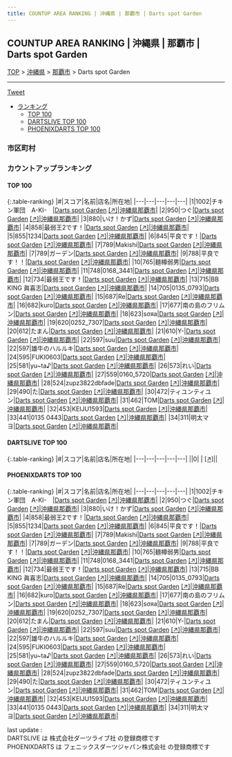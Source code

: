 ```yaml
---
title: COUNTUP AREA RANKING | 沖縄県 | 那覇市 | Darts spot Garden
---
```

## COUNTUP AREA RANKING | 沖縄県 | 那覇市 | Darts spot Garden

[TOP](/darts/rank/) > [沖縄県](/darts/rank/沖縄県/) > [那覇市](/darts/rank/沖縄県/那覇市/) > Darts spot Garden

___

<a href="https://twitter.com/share?ref_src=twsrc%5Etfw" data-text="COUNTUP AREA RANKING | 沖縄県那覇市Darts spot Garden" class="twitter-share-button" data-hashtags="DARTSLIVE,PHOENIXDARTS,darts,ダーツ" data-show-count="false">Tweet</a>

* [ランキング](#カウントアップランキング)
    * [TOP 100](#top-100)
    * [DARTSLIVE TOP 100](#dartslive-top-100)
    * [PHOENIXDARTS TOP 100](#phoenixdarts-top-100)

### 市区町村

<ul>

</ul>

### カウントアップランキング

#### TOP 100



{:.table-ranking}
|#|スコア|名前|店名|所在地|
|---|---|---|---|---|
|1|1002|<span class="rank-name-pd">チキン軍団　A-KI-　</span>|<a href="/darts/rank/shops/71444.html">Darts spot Garden</a> <a href="https://vs.phoenixdarts.com/jp/shop/shopDetailInfo/s_71444?s_seq=71444">[↗]</a>|<a href="/darts/rank/沖縄県/那覇市">沖縄県那覇市</a>|
|2|950|<span class="rank-name-pd">つぐ</span>|<a href="/darts/rank/shops/71444.html">Darts spot Garden</a> <a href="https://vs.phoenixdarts.com/jp/shop/shopDetailInfo/s_71444?s_seq=71444">[↗]</a>|<a href="/darts/rank/沖縄県/那覇市">沖縄県那覇市</a>|
|3|880|<span class="rank-name-pd">いけ！かず</span>|<a href="/darts/rank/shops/71444.html">Darts spot Garden</a> <a href="https://vs.phoenixdarts.com/jp/shop/shopDetailInfo/s_71444?s_seq=71444">[↗]</a>|<a href="/darts/rank/沖縄県/那覇市">沖縄県那覇市</a>|
|4|858|<span class="rank-name-pd">最弱王2です！</span>|<a href="/darts/rank/shops/71444.html">Darts spot Garden</a> <a href="https://vs.phoenixdarts.com/jp/shop/shopDetailInfo/s_71444?s_seq=71444">[↗]</a>|<a href="/darts/rank/沖縄県/那覇市">沖縄県那覇市</a>|
|5|855|<span class="rank-name-pd">1234</span>|<a href="/darts/rank/shops/71444.html">Darts spot Garden</a> <a href="https://vs.phoenixdarts.com/jp/shop/shopDetailInfo/s_71444?s_seq=71444">[↗]</a>|<a href="/darts/rank/沖縄県/那覇市">沖縄県那覇市</a>|
|6|845|<span class="rank-name-pd">平良です！</span>|<a href="/darts/rank/shops/71444.html">Darts spot Garden</a> <a href="https://vs.phoenixdarts.com/jp/shop/shopDetailInfo/s_71444?s_seq=71444">[↗]</a>|<a href="/darts/rank/沖縄県/那覇市">沖縄県那覇市</a>|
|7|789|<span class="rank-name-pd">Makishi</span>|<a href="/darts/rank/shops/71444.html">Darts spot Garden</a> <a href="https://vs.phoenixdarts.com/jp/shop/shopDetailInfo/s_71444?s_seq=71444">[↗]</a>|<a href="/darts/rank/沖縄県/那覇市">沖縄県那覇市</a>|
|7|789|<span class="rank-name-pd">ガーデン</span>|<a href="/darts/rank/shops/71444.html">Darts spot Garden</a> <a href="https://vs.phoenixdarts.com/jp/shop/shopDetailInfo/s_71444?s_seq=71444">[↗]</a>|<a href="/darts/rank/沖縄県/那覇市">沖縄県那覇市</a>|
|9|788|<span class="rank-name-pd">平良です！！</span>|<a href="/darts/rank/shops/71444.html">Darts spot Garden</a> <a href="https://vs.phoenixdarts.com/jp/shop/shopDetailInfo/s_71444?s_seq=71444">[↗]</a>|<a href="/darts/rank/沖縄県/那覇市">沖縄県那覇市</a>|
|10|765|<span class="rank-name-pd">麺樽弱男</span>|<a href="/darts/rank/shops/71444.html">Darts spot Garden</a> <a href="https://vs.phoenixdarts.com/jp/shop/shopDetailInfo/s_71444?s_seq=71444">[↗]</a>|<a href="/darts/rank/沖縄県/那覇市">沖縄県那覇市</a>|
|11|748|<span class="rank-name-pd">0168_3441</span>|<a href="/darts/rank/shops/71444.html">Darts spot Garden</a> <a href="https://vs.phoenixdarts.com/jp/shop/shopDetailInfo/s_71444?s_seq=71444">[↗]</a>|<a href="/darts/rank/沖縄県/那覇市">沖縄県那覇市</a>|
|12|734|<span class="rank-name-pd">最弱王です！</span>|<a href="/darts/rank/shops/71444.html">Darts spot Garden</a> <a href="https://vs.phoenixdarts.com/jp/shop/shopDetailInfo/s_71444?s_seq=71444">[↗]</a>|<a href="/darts/rank/沖縄県/那覇市">沖縄県那覇市</a>|
|13|715|<span class="rank-name-pd">BB KING 眞喜志</span>|<a href="/darts/rank/shops/71444.html">Darts spot Garden</a> <a href="https://vs.phoenixdarts.com/jp/shop/shopDetailInfo/s_71444?s_seq=71444">[↗]</a>|<a href="/darts/rank/沖縄県/那覇市">沖縄県那覇市</a>|
|14|705|<span class="rank-name-pd">0135_0793</span>|<a href="/darts/rank/shops/71444.html">Darts spot Garden</a> <a href="https://vs.phoenixdarts.com/jp/shop/shopDetailInfo/s_71444?s_seq=71444">[↗]</a>|<a href="/darts/rank/沖縄県/那覇市">沖縄県那覇市</a>|
|15|687|<span class="rank-name-pd">Re</span>|<a href="/darts/rank/shops/71444.html">Darts spot Garden</a> <a href="https://vs.phoenixdarts.com/jp/shop/shopDetailInfo/s_71444?s_seq=71444">[↗]</a>|<a href="/darts/rank/沖縄県/那覇市">沖縄県那覇市</a>|
|16|682|<span class="rank-name-pd">kuro</span>|<a href="/darts/rank/shops/71444.html">Darts spot Garden</a> <a href="https://vs.phoenixdarts.com/jp/shop/shopDetailInfo/s_71444?s_seq=71444">[↗]</a>|<a href="/darts/rank/沖縄県/那覇市">沖縄県那覇市</a>|
|17|677|<span class="rank-name-pd">南の島のフリムン</span>|<a href="/darts/rank/shops/71444.html">Darts spot Garden</a> <a href="https://vs.phoenixdarts.com/jp/shop/shopDetailInfo/s_71444?s_seq=71444">[↗]</a>|<a href="/darts/rank/沖縄県/那覇市">沖縄県那覇市</a>|
|18|623|<span class="rank-name-pd">sσяа</span>|<a href="/darts/rank/shops/71444.html">Darts spot Garden</a> <a href="https://vs.phoenixdarts.com/jp/shop/shopDetailInfo/s_71444?s_seq=71444">[↗]</a>|<a href="/darts/rank/沖縄県/那覇市">沖縄県那覇市</a>|
|19|620|<span class="rank-name-pd">0252_7307</span>|<a href="/darts/rank/shops/71444.html">Darts spot Garden</a> <a href="https://vs.phoenixdarts.com/jp/shop/shopDetailInfo/s_71444?s_seq=71444">[↗]</a>|<a href="/darts/rank/沖縄県/那覇市">沖縄県那覇市</a>|
|20|612|<span class="rank-name-pd">たまん</span>|<a href="/darts/rank/shops/71444.html">Darts spot Garden</a> <a href="https://vs.phoenixdarts.com/jp/shop/shopDetailInfo/s_71444?s_seq=71444">[↗]</a>|<a href="/darts/rank/沖縄県/那覇市">沖縄県那覇市</a>|
|21|610|<span class="rank-name-pd">Y-</span>|<a href="/darts/rank/shops/71444.html">Darts spot Garden</a> <a href="https://vs.phoenixdarts.com/jp/shop/shopDetailInfo/s_71444?s_seq=71444">[↗]</a>|<a href="/darts/rank/沖縄県/那覇市">沖縄県那覇市</a>|
|22|597|<span class="rank-name-pd">suu</span>|<a href="/darts/rank/shops/71444.html">Darts spot Garden</a> <a href="https://vs.phoenixdarts.com/jp/shop/shopDetailInfo/s_71444?s_seq=71444">[↗]</a>|<a href="/darts/rank/沖縄県/那覇市">沖縄県那覇市</a>|
|22|597|<span class="rank-name-pd">雄牛のハルルキ</span>|<a href="/darts/rank/shops/71444.html">Darts spot Garden</a> <a href="https://vs.phoenixdarts.com/jp/shop/shopDetailInfo/s_71444?s_seq=71444">[↗]</a>|<a href="/darts/rank/沖縄県/那覇市">沖縄県那覇市</a>|
|24|595|<span class="rank-name-pd">FUKI0603</span>|<a href="/darts/rank/shops/71444.html">Darts spot Garden</a> <a href="https://vs.phoenixdarts.com/jp/shop/shopDetailInfo/s_71444?s_seq=71444">[↗]</a>|<a href="/darts/rank/沖縄県/那覇市">沖縄県那覇市</a>|
|25|581|<span class="rank-name-pd">yu~ta♪</span>|<a href="/darts/rank/shops/71444.html">Darts spot Garden</a> <a href="https://vs.phoenixdarts.com/jp/shop/shopDetailInfo/s_71444?s_seq=71444">[↗]</a>|<a href="/darts/rank/沖縄県/那覇市">沖縄県那覇市</a>|
|26|573|<span class="rank-name-pd">れい</span>|<a href="/darts/rank/shops/71444.html">Darts spot Garden</a> <a href="https://vs.phoenixdarts.com/jp/shop/shopDetailInfo/s_71444?s_seq=71444">[↗]</a>|<a href="/darts/rank/沖縄県/那覇市">沖縄県那覇市</a>|
|27|559|<span class="rank-name-pd">0160_5720</span>|<a href="/darts/rank/shops/71444.html">Darts spot Garden</a> <a href="https://vs.phoenixdarts.com/jp/shop/shopDetailInfo/s_71444?s_seq=71444">[↗]</a>|<a href="/darts/rank/沖縄県/那覇市">沖縄県那覇市</a>|
|28|524|<span class="rank-name-pd">zupz3822dbfade</span>|<a href="/darts/rank/shops/71444.html">Darts spot Garden</a> <a href="https://vs.phoenixdarts.com/jp/shop/shopDetailInfo/s_71444?s_seq=71444">[↗]</a>|<a href="/darts/rank/沖縄県/那覇市">沖縄県那覇市</a>|
|29|490|<span class="rank-name-pd">た</span>|<a href="/darts/rank/shops/71444.html">Darts spot Garden</a> <a href="https://vs.phoenixdarts.com/jp/shop/shopDetailInfo/s_71444?s_seq=71444">[↗]</a>|<a href="/darts/rank/沖縄県/那覇市">沖縄県那覇市</a>|
|30|472|<span class="rank-name-pd">ティユンティユン</span>|<a href="/darts/rank/shops/71444.html">Darts spot Garden</a> <a href="https://vs.phoenixdarts.com/jp/shop/shopDetailInfo/s_71444?s_seq=71444">[↗]</a>|<a href="/darts/rank/沖縄県/那覇市">沖縄県那覇市</a>|
|31|462|<span class="rank-name-pd">TOM</span>|<a href="/darts/rank/shops/71444.html">Darts spot Garden</a> <a href="https://vs.phoenixdarts.com/jp/shop/shopDetailInfo/s_71444?s_seq=71444">[↗]</a>|<a href="/darts/rank/沖縄県/那覇市">沖縄県那覇市</a>|
|32|453|<span class="rank-name-pd">KEIJU1593</span>|<a href="/darts/rank/shops/71444.html">Darts spot Garden</a> <a href="https://vs.phoenixdarts.com/jp/shop/shopDetailInfo/s_71444?s_seq=71444">[↗]</a>|<a href="/darts/rank/沖縄県/那覇市">沖縄県那覇市</a>|
|33|441|<span class="rank-name-pd">0135 0443</span>|<a href="/darts/rank/shops/71444.html">Darts spot Garden</a> <a href="https://vs.phoenixdarts.com/jp/shop/shopDetailInfo/s_71444?s_seq=71444">[↗]</a>|<a href="/darts/rank/沖縄県/那覇市">沖縄県那覇市</a>|
|34|311|<span class="rank-name-pd">明太マヨ</span>|<a href="/darts/rank/shops/71444.html">Darts spot Garden</a> <a href="https://vs.phoenixdarts.com/jp/shop/shopDetailInfo/s_71444?s_seq=71444">[↗]</a>|<a href="/darts/rank/沖縄県/那覇市">沖縄県那覇市</a>|


#### DARTSLIVE TOP 100



{:.table-ranking}
|#|スコア|名前|店名|所在地|
|---|---|---|---|---|
||0|<span class="rank-name-dl"> </span>|<a href="/darts/rank/shops/.html"></a> <a href="">[↗]</a>|<a href="/darts/rank//"></a>|


#### PHOENIXDARTS TOP 100



{:.table-ranking}
|#|スコア|名前|店名|所在地|
|---|---|---|---|---|
|1|1002|<span class="rank-name-pd">チキン軍団　A-KI-　</span>|<a href="/darts/rank/shops/71444.html">Darts spot Garden</a> <a href="https://vs.phoenixdarts.com/jp/shop/shopDetailInfo/s_71444?s_seq=71444">[↗]</a>|<a href="/darts/rank/沖縄県/那覇市">沖縄県那覇市</a>|
|2|950|<span class="rank-name-pd">つぐ</span>|<a href="/darts/rank/shops/71444.html">Darts spot Garden</a> <a href="https://vs.phoenixdarts.com/jp/shop/shopDetailInfo/s_71444?s_seq=71444">[↗]</a>|<a href="/darts/rank/沖縄県/那覇市">沖縄県那覇市</a>|
|3|880|<span class="rank-name-pd">いけ！かず</span>|<a href="/darts/rank/shops/71444.html">Darts spot Garden</a> <a href="https://vs.phoenixdarts.com/jp/shop/shopDetailInfo/s_71444?s_seq=71444">[↗]</a>|<a href="/darts/rank/沖縄県/那覇市">沖縄県那覇市</a>|
|4|858|<span class="rank-name-pd">最弱王2です！</span>|<a href="/darts/rank/shops/71444.html">Darts spot Garden</a> <a href="https://vs.phoenixdarts.com/jp/shop/shopDetailInfo/s_71444?s_seq=71444">[↗]</a>|<a href="/darts/rank/沖縄県/那覇市">沖縄県那覇市</a>|
|5|855|<span class="rank-name-pd">1234</span>|<a href="/darts/rank/shops/71444.html">Darts spot Garden</a> <a href="https://vs.phoenixdarts.com/jp/shop/shopDetailInfo/s_71444?s_seq=71444">[↗]</a>|<a href="/darts/rank/沖縄県/那覇市">沖縄県那覇市</a>|
|6|845|<span class="rank-name-pd">平良です！</span>|<a href="/darts/rank/shops/71444.html">Darts spot Garden</a> <a href="https://vs.phoenixdarts.com/jp/shop/shopDetailInfo/s_71444?s_seq=71444">[↗]</a>|<a href="/darts/rank/沖縄県/那覇市">沖縄県那覇市</a>|
|7|789|<span class="rank-name-pd">Makishi</span>|<a href="/darts/rank/shops/71444.html">Darts spot Garden</a> <a href="https://vs.phoenixdarts.com/jp/shop/shopDetailInfo/s_71444?s_seq=71444">[↗]</a>|<a href="/darts/rank/沖縄県/那覇市">沖縄県那覇市</a>|
|7|789|<span class="rank-name-pd">ガーデン</span>|<a href="/darts/rank/shops/71444.html">Darts spot Garden</a> <a href="https://vs.phoenixdarts.com/jp/shop/shopDetailInfo/s_71444?s_seq=71444">[↗]</a>|<a href="/darts/rank/沖縄県/那覇市">沖縄県那覇市</a>|
|9|788|<span class="rank-name-pd">平良です！！</span>|<a href="/darts/rank/shops/71444.html">Darts spot Garden</a> <a href="https://vs.phoenixdarts.com/jp/shop/shopDetailInfo/s_71444?s_seq=71444">[↗]</a>|<a href="/darts/rank/沖縄県/那覇市">沖縄県那覇市</a>|
|10|765|<span class="rank-name-pd">麺樽弱男</span>|<a href="/darts/rank/shops/71444.html">Darts spot Garden</a> <a href="https://vs.phoenixdarts.com/jp/shop/shopDetailInfo/s_71444?s_seq=71444">[↗]</a>|<a href="/darts/rank/沖縄県/那覇市">沖縄県那覇市</a>|
|11|748|<span class="rank-name-pd">0168_3441</span>|<a href="/darts/rank/shops/71444.html">Darts spot Garden</a> <a href="https://vs.phoenixdarts.com/jp/shop/shopDetailInfo/s_71444?s_seq=71444">[↗]</a>|<a href="/darts/rank/沖縄県/那覇市">沖縄県那覇市</a>|
|12|734|<span class="rank-name-pd">最弱王です！</span>|<a href="/darts/rank/shops/71444.html">Darts spot Garden</a> <a href="https://vs.phoenixdarts.com/jp/shop/shopDetailInfo/s_71444?s_seq=71444">[↗]</a>|<a href="/darts/rank/沖縄県/那覇市">沖縄県那覇市</a>|
|13|715|<span class="rank-name-pd">BB KING 眞喜志</span>|<a href="/darts/rank/shops/71444.html">Darts spot Garden</a> <a href="https://vs.phoenixdarts.com/jp/shop/shopDetailInfo/s_71444?s_seq=71444">[↗]</a>|<a href="/darts/rank/沖縄県/那覇市">沖縄県那覇市</a>|
|14|705|<span class="rank-name-pd">0135_0793</span>|<a href="/darts/rank/shops/71444.html">Darts spot Garden</a> <a href="https://vs.phoenixdarts.com/jp/shop/shopDetailInfo/s_71444?s_seq=71444">[↗]</a>|<a href="/darts/rank/沖縄県/那覇市">沖縄県那覇市</a>|
|15|687|<span class="rank-name-pd">Re</span>|<a href="/darts/rank/shops/71444.html">Darts spot Garden</a> <a href="https://vs.phoenixdarts.com/jp/shop/shopDetailInfo/s_71444?s_seq=71444">[↗]</a>|<a href="/darts/rank/沖縄県/那覇市">沖縄県那覇市</a>|
|16|682|<span class="rank-name-pd">kuro</span>|<a href="/darts/rank/shops/71444.html">Darts spot Garden</a> <a href="https://vs.phoenixdarts.com/jp/shop/shopDetailInfo/s_71444?s_seq=71444">[↗]</a>|<a href="/darts/rank/沖縄県/那覇市">沖縄県那覇市</a>|
|17|677|<span class="rank-name-pd">南の島のフリムン</span>|<a href="/darts/rank/shops/71444.html">Darts spot Garden</a> <a href="https://vs.phoenixdarts.com/jp/shop/shopDetailInfo/s_71444?s_seq=71444">[↗]</a>|<a href="/darts/rank/沖縄県/那覇市">沖縄県那覇市</a>|
|18|623|<span class="rank-name-pd">sσяа</span>|<a href="/darts/rank/shops/71444.html">Darts spot Garden</a> <a href="https://vs.phoenixdarts.com/jp/shop/shopDetailInfo/s_71444?s_seq=71444">[↗]</a>|<a href="/darts/rank/沖縄県/那覇市">沖縄県那覇市</a>|
|19|620|<span class="rank-name-pd">0252_7307</span>|<a href="/darts/rank/shops/71444.html">Darts spot Garden</a> <a href="https://vs.phoenixdarts.com/jp/shop/shopDetailInfo/s_71444?s_seq=71444">[↗]</a>|<a href="/darts/rank/沖縄県/那覇市">沖縄県那覇市</a>|
|20|612|<span class="rank-name-pd">たまん</span>|<a href="/darts/rank/shops/71444.html">Darts spot Garden</a> <a href="https://vs.phoenixdarts.com/jp/shop/shopDetailInfo/s_71444?s_seq=71444">[↗]</a>|<a href="/darts/rank/沖縄県/那覇市">沖縄県那覇市</a>|
|21|610|<span class="rank-name-pd">Y-</span>|<a href="/darts/rank/shops/71444.html">Darts spot Garden</a> <a href="https://vs.phoenixdarts.com/jp/shop/shopDetailInfo/s_71444?s_seq=71444">[↗]</a>|<a href="/darts/rank/沖縄県/那覇市">沖縄県那覇市</a>|
|22|597|<span class="rank-name-pd">suu</span>|<a href="/darts/rank/shops/71444.html">Darts spot Garden</a> <a href="https://vs.phoenixdarts.com/jp/shop/shopDetailInfo/s_71444?s_seq=71444">[↗]</a>|<a href="/darts/rank/沖縄県/那覇市">沖縄県那覇市</a>|
|22|597|<span class="rank-name-pd">雄牛のハルルキ</span>|<a href="/darts/rank/shops/71444.html">Darts spot Garden</a> <a href="https://vs.phoenixdarts.com/jp/shop/shopDetailInfo/s_71444?s_seq=71444">[↗]</a>|<a href="/darts/rank/沖縄県/那覇市">沖縄県那覇市</a>|
|24|595|<span class="rank-name-pd">FUKI0603</span>|<a href="/darts/rank/shops/71444.html">Darts spot Garden</a> <a href="https://vs.phoenixdarts.com/jp/shop/shopDetailInfo/s_71444?s_seq=71444">[↗]</a>|<a href="/darts/rank/沖縄県/那覇市">沖縄県那覇市</a>|
|25|581|<span class="rank-name-pd">yu~ta♪</span>|<a href="/darts/rank/shops/71444.html">Darts spot Garden</a> <a href="https://vs.phoenixdarts.com/jp/shop/shopDetailInfo/s_71444?s_seq=71444">[↗]</a>|<a href="/darts/rank/沖縄県/那覇市">沖縄県那覇市</a>|
|26|573|<span class="rank-name-pd">れい</span>|<a href="/darts/rank/shops/71444.html">Darts spot Garden</a> <a href="https://vs.phoenixdarts.com/jp/shop/shopDetailInfo/s_71444?s_seq=71444">[↗]</a>|<a href="/darts/rank/沖縄県/那覇市">沖縄県那覇市</a>|
|27|559|<span class="rank-name-pd">0160_5720</span>|<a href="/darts/rank/shops/71444.html">Darts spot Garden</a> <a href="https://vs.phoenixdarts.com/jp/shop/shopDetailInfo/s_71444?s_seq=71444">[↗]</a>|<a href="/darts/rank/沖縄県/那覇市">沖縄県那覇市</a>|
|28|524|<span class="rank-name-pd">zupz3822dbfade</span>|<a href="/darts/rank/shops/71444.html">Darts spot Garden</a> <a href="https://vs.phoenixdarts.com/jp/shop/shopDetailInfo/s_71444?s_seq=71444">[↗]</a>|<a href="/darts/rank/沖縄県/那覇市">沖縄県那覇市</a>|
|29|490|<span class="rank-name-pd">た</span>|<a href="/darts/rank/shops/71444.html">Darts spot Garden</a> <a href="https://vs.phoenixdarts.com/jp/shop/shopDetailInfo/s_71444?s_seq=71444">[↗]</a>|<a href="/darts/rank/沖縄県/那覇市">沖縄県那覇市</a>|
|30|472|<span class="rank-name-pd">ティユンティユン</span>|<a href="/darts/rank/shops/71444.html">Darts spot Garden</a> <a href="https://vs.phoenixdarts.com/jp/shop/shopDetailInfo/s_71444?s_seq=71444">[↗]</a>|<a href="/darts/rank/沖縄県/那覇市">沖縄県那覇市</a>|
|31|462|<span class="rank-name-pd">TOM</span>|<a href="/darts/rank/shops/71444.html">Darts spot Garden</a> <a href="https://vs.phoenixdarts.com/jp/shop/shopDetailInfo/s_71444?s_seq=71444">[↗]</a>|<a href="/darts/rank/沖縄県/那覇市">沖縄県那覇市</a>|
|32|453|<span class="rank-name-pd">KEIJU1593</span>|<a href="/darts/rank/shops/71444.html">Darts spot Garden</a> <a href="https://vs.phoenixdarts.com/jp/shop/shopDetailInfo/s_71444?s_seq=71444">[↗]</a>|<a href="/darts/rank/沖縄県/那覇市">沖縄県那覇市</a>|
|33|441|<span class="rank-name-pd">0135 0443</span>|<a href="/darts/rank/shops/71444.html">Darts spot Garden</a> <a href="https://vs.phoenixdarts.com/jp/shop/shopDetailInfo/s_71444?s_seq=71444">[↗]</a>|<a href="/darts/rank/沖縄県/那覇市">沖縄県那覇市</a>|
|34|311|<span class="rank-name-pd">明太マヨ</span>|<a href="/darts/rank/shops/71444.html">Darts spot Garden</a> <a href="https://vs.phoenixdarts.com/jp/shop/shopDetailInfo/s_71444?s_seq=71444">[↗]</a>|<a href="/darts/rank/沖縄県/那覇市">沖縄県那覇市</a>|


<div class="footer border-top border-gray-light mt-5 pt-3 text-right text-gray">
    last update : <span style="font-weight: italic" id="foot_last_modified"></span><br />
    DARTSLIVE は 株式会社ダーツライブ社 の登録商標です<br />
    PHOENIXDARTS は フェニックスダーツジャパン株式会社 の登録商標です<br />
</div>

<script src="https://cdnjs.cloudflare.com/ajax/libs/jquery.tablesorter/2.31.3/js/jquery.tablesorter.min.js" integrity="sha512-qzgd5cYSZcosqpzpn7zF2ZId8f/8CHmFKZ8j7mU4OUXTNRd5g+ZHBPsgKEwoqxCtdQvExE5LprwwPAgoicguNg==" crossorigin="anonymous" referrerpolicy="no-referrer"></script>
<link rel="stylesheet" href="https://cdnjs.cloudflare.com/ajax/libs/jquery.tablesorter/2.31.3/css/theme.default.min.css" integrity="sha512-wghhOJkjQX0Lh3NSWvNKeZ0ZpNn+SPVXX1Qyc9OCaogADktxrBiBdKGDoqVUOyhStvMBmJQ8ZdMHiR3wuEq8+w==" crossorigin="anonymous" referrerpolicy="no-referrer" />
<script>
$(function() {
    $(".table-ranking").tablesorter({sortList:[[0, 0]]});
    $("#foot_last_modified").text(formatDate(new Date(document.lastModified), 'yyyy-MM-dd HH:mm:ss'));
});
</script>

<script async src="https://platform.twitter.com/widgets.js" charset="utf-8"></script>